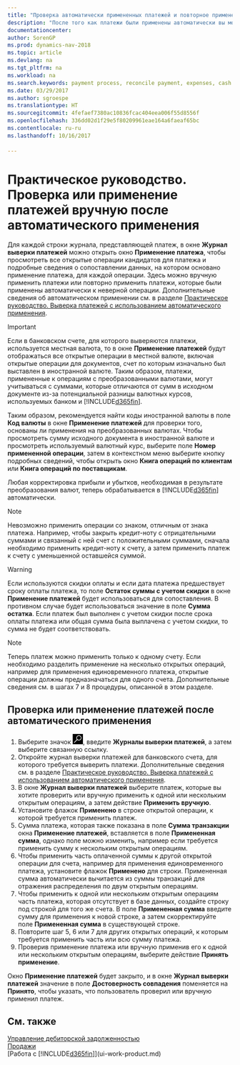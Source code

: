 ```yaml
---
title: "Проверка автоматически примененных платежей и повторное применение платежей вручную"
description: "После того как платежи были применены автоматически вы можете просмотреть все операции платежей и вручную повторно применить те из них, которые были применены неверно."
documentationcenter: 
author: SorenGP
ms.prod: dynamics-nav-2018
ms.topic: article
ms.devlang: na
ms.tgt_pltfrm: na
ms.workload: na
ms.search.keywords: payment process, reconcile payment, expenses, cash receipts
ms.date: 03/29/2017
ms.author: sgroespe
ms.translationtype: HT
ms.sourcegitcommit: 4fefaef7380ac10836fcac404eea006f55d8556f
ms.openlocfilehash: 336dd02d1f29e5f80209961eae164a6faeaf65bc
ms.contentlocale: ru-ru
ms.lasthandoff: 10/16/2017

---
```

# <a name="how-to-review-or-apply-payments-manually-after-automatic-application"></a>Практическое руководство. Проверка или применение платежей вручную после автоматического применения
Для каждой строки журнала, представляющей платеж, в окне **Журнал выверки платежей** можно открыть окно **Применение платежа**, чтобы просмотреть все открытые операции кандидатов для платежа и подробные сведения о сопоставлении данных, на котором основано применение платежа, для каждой операции. Здесь можно вручную применить платежи или повторно применить платежи, которые были применены автоматически к неверной операции. Дополнительные сведения об автоматическом применении см. в разделе [Практическое руководство. Выверка платежей с использованием автоматического применения](receivables-how-reconcile-payments-auto-application.md).

> [!IMPORTANT]  
>   Если в банковском счете, для которого выверяются платежи, используется местная валюта, то в окне **Применение платежей** будут отображаться все открытые операции в местной валюте, включая открытые операции для документов, счет по которым изначально был выставлен в иностранной валюте. Таким образом, платежи, примененные к операциям с преобразованными валютами, могут учитываться с суммами, которые отличаются от сумм в исходном документе из-за потенциальной разницы валютных курсов, используемых банком и [!INCLUDE[d365fin](includes/d365fin_md.md)].

Таким образом, рекомендуется найти коды иностранной валюты в поле **Код валюты** в окне **Применение платежей** для проверки того, основаны ли применения на преобразованных валютах. Чтобы просмотреть сумму исходного документа в иностранной валюте и просмотреть используемый валютный курс, выберите поле **Номер примененной операции**, затем в контекстном меню выберите кнопку подробных сведений, чтобы открыть окно **Книга операций по клиентам** или **Книга операций по поставщикам**.

Любая корректировка прибыли и убытков, необходимая в результате преобразования валют, теперь обрабатывается в [!INCLUDE[d365fin](includes/d365fin_md.md)] автоматически.

> [!NOTE]  
>   Невозможно применить операции со знаком, отличным от знака платежа. Например, чтобы закрыть кредит-ноту с отрицательными суммами и связанный с ней счет с положительными суммами, сначала необходимо применить кредит-ноту к счету, а затем применить платеж к счету с уменьшенной оставшейся суммой.

> [!WARNING]  
>   Если используются скидки оплаты и если дата платежа предшествует сроку оплаты платежа, то поле **Остаток суммы с учетом скидки** в окне **Применение платежей** будет использоваться для сопоставления. В противном случае будет использоваться значение в поле **Сумма остатка**. Если платеж был выполнен с учетом скидки после срока оплаты платежа или общая сумма была выплачена с учетом скидки, то сумма не будет соответствовать.

> [!NOTE]  
>   Теперь платеж можно применить только к одному счету. Если необходимо разделить применение на несколько открытых операций, например для применения единовременного платежа, открытые операции должны предназначаться для одного счета. Дополнительные сведения см. в шагах 7 и 8 процедуры, описанной в этом разделе.

## <a name="to-review-or-apply-payments-after-automatic-application"></a>Проверка или применение платежей после автоматического применения
1. Выберите значок ![Поиск страницы или отчета](media/ui-search/search_small.png "Значок поиска страницы или отчета"), введите **Журналы выверки платежей**, а затем выберите связанную ссылку.
2. Откройте журнал выверки платежей для банковского счета, для которого требуется выверить платежи. Дополнительные сведения см. в разделе [Практическое руководство. Выверка платежей с использованием автоматического применения](receivables-how-reconcile-payments-auto-application.md).
3. В окне **Журнал выверки платежей** выберите платеж, которые вы хотите проверить или вручную применить к одной или нескольким открытым операциям, а затем действие **Применить вручную**.
4. Установите флажок **Применено** в строке открытой операции, к которой требуется применить платеж.
5. Сумма платежа, которая также показана в поле **Сумма транзакции** окна **Применение платежей**, вставляется в поле **Примененная сумма**, однако поле можно изменить, например если требуется применить сумму к нескольким открытым операциям.
6. Чтобы применить часть оплаченной суммы к другой открытой операции для счета, например для применения единовременного платежа, установите флажок **Применено** для строки. Примененная сумма автоматически вычитается из суммы транзакций для отражения распределения по двум открытым операциям.
7. Чтобы применить к одной или нескольким открытым операциям часть платежа, которая отсутствует в базе данных, создайте строку под строкой для того же счета. В поле **Примененная сумма** введите сумму для применения к новой строке, а затем скорректируйте поле **Примененная сумма** в существующей строке.
8. Повторите шаг 5, 6 или 7 для других открытых операций, к которым требуется применить часть или всю сумму платежа.
9. Проверив применение платежа или вручную применив его к одной или нескольким открытым операциям, выберите действие **Принять применение**.

Окно **Применение платежей** будет закрыто, и в окне **Журнал выверки платежей** значение в поле **Достоверность совпадения** поменяется на **Принято**, чтобы указать, что пользователь проверил или вручную применил платеж.

## <a name="see-also"></a>См. также
[Управление дебиторской задолженностью](receivables-manage-receivables.md)  
[Продажи](sales-manage-sales.md)  
[Работа с [!INCLUDE[d365fin](includes/d365fin_md.md)]](ui-work-product.md)

